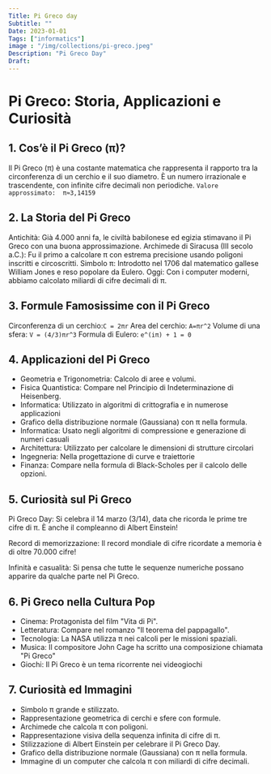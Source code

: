 ```yaml
---
Title: Pi Greco day
Subtitle: ""
Date: 2023-01-01
Tags: ["informatics"]
image : "/img/collections/pi-greco.jpeg"
Description: "Pi Greco Day"
Draft: 
---
```


# Pi Greco: Storia, Applicazioni e Curiosità

## 1. Cos’è il Pi Greco (π)?
Il Pi Greco (π) è una costante matematica che rappresenta il rapporto tra la circonferenza di un cerchio e il suo diametro. È un numero irrazionale e trascendente, con infinite cifre decimali non periodiche.
``Valore approssimato:  π≈3,14159``


## 2. La Storia del Pi Greco
Antichità: Già 4.000 anni fa, le civiltà babilonese ed egizia stimavano il Pi Greco con una buona approssimazione.
Archimede di Siracusa (III secolo a.C.): Fu il primo a calcolare π con estrema precisione usando poligoni inscritti e circoscritti.
Simbolo π: Introdotto nel 1706 dal matematico gallese William Jones e reso popolare da Eulero.
Oggi: Con i computer moderni, abbiamo calcolato miliardi di cifre decimali di π.


## 3. Formule Famosissime con il Pi Greco

Circonferenza di un cerchio:``C = 2πr``
Area del cerchio: ``A=πr^2``
Volume di una sfera: ``V = (4/3)πr^3``
Formula di Eulero: ``e^(iπ) + 1 = 0``


## 4. Applicazioni del Pi Greco

- Geometria e Trigonometria: Calcolo di aree e volumi.
- Fisica Quantistica: Compare nel Principio di Indeterminazione di Heisenberg.
- Informatica: Utilizzato in algoritmi di crittografia e in numerose applicazioni
- Grafico della distribuzione normale (Gaussiana) con π nella formula.
- Informatica: Usato negli algoritmi di compressione e generazione di numeri casuali
- Architettura: Utilizzato per calcolare le dimensioni di strutture circolari
- Ingegneria: Nella progettazione di curve e traiettorie
- Finanza: Compare nella formula di Black-Scholes per il calcolo delle opzioni.



## 5. Curiosità sul Pi Greco

Pi Greco Day: Si celebra il 14 marzo (3/14), data che ricorda le prime tre cifre di π. È anche il compleanno di Albert Einstein!

Record di memorizzazione: Il record mondiale di cifre ricordate a memoria è di oltre 70.000 cifre!

Infinità e casualità: Si pensa che tutte le sequenze numeriche possano apparire da qualche parte nel Pi Greco.


## 6. Pi Greco nella Cultura Pop
- Cinema: Protagonista del film "Vita di Pi".
- Letteratura: Compare nel romanzo "Il teorema del pappagallo".
- Tecnologia: La NASA utilizza π nei calcoli per le missioni spaziali.
- Musica: Il compositore John Cage ha scritto una composizione chiamata "Pi Greco"
- Giochi: Il Pi Greco è un tema ricorrente nei videogiochi


## 7. Curiosità ed Immagini
- Simbolo π grande e stilizzato.
- Rappresentazione geometrica di cerchi e sfere con formule.
- Archimede che calcola π con poligoni.
- Rappresentazione visiva della sequenza infinita di cifre di π.
- Stilizzazione di Albert Einstein per celebrare il Pi Greco Day.
- Grafico della distribuzione normale (Gaussiana) con π nella formula.
- Immagine di un computer che calcola π con miliardi di cifre decimali.